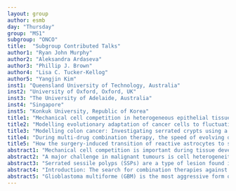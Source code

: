 ```yaml
---
layout: group
author: esmb
day: "Thursday"
group: "MS1"
subgroup: "ONCO"
title:  "Subgroup Contributed Talks"
author1: "Ryan John Murphy"
author2: "Aleksandra Ardaseva"
author3: "Phillip J. Brown"
author4: "Lisa C. Tucker-Kellog"
author5: "Yangjin Kim"
inst1: "Queensland University of Technology, Australia"
inst2: "University of Oxford, Oxford, UK"
inst3: "The University of Adelaide, Australia"
inst4: "Singapore"
inst5: "Konkuk University, Republic of Korea"
title1: "Mechanical cell competition in heterogeneous epithelial tissues"
title2: "Modelling evolutionary adaptation of cancer cells to fluctuating oxygen levels"
title3: "Modelling colon cancer: Investigating serrated crypts using a new model for deformable membranes"
title4: "During multi-drug combination therapy, the speed of evolving drug-resistance is affected by the uniformity of pairwise synergism, additivity, or antagonism between the drugs"
title5: "How the surgery-induced transition of reactive astrocytes to stem cell-like phenotypes leads to recurrence of GBM by Cxcl5: hybrid multi-scale approaches"
abstract1: "Mechanical cell competition is important during tissue development, cancer invasion, and tissue ageing. To study this phenomenon, we propose a one-dimensional mechanical model of cell migration in heterogeneous epithelial tissues that includes cell-length-dependent proliferation and death mechanisms. Proliferation and death are modelled in the discrete model stochastically and arise as source/sink terms in the corresponding continuum model that we derive. Applications we discuss include the evolution of homogeneous tissues experiencing proliferation and death, and cancer invasion with a cancerous tissue competing for space with an adjacent normal tissue. This framework allows us to postulate new mecha- nisms that explain the ability of cancer cells to outcompete healthy cells through mechanical differences rather than by having some intrinsic proliferative advantage." 
abstract2: "A major challenge in malignant tumours is cell heterogeneity, which has been proposed to arise due to temporal variations in nutrient supply caused by highly irregular vasculature. Such variability requires cells to adapt to potentially lethal variations in environmental conditions. Risk spreading (“bet-hedging”) through spontaneous phenotypic variations is an evolutionary strategy that allows species to survive in temporally varying environments. Individuals within a species diversify their phenotypes ensuring that at least some of them can survive in the face of sudden environmental change. We aim to investigate whether cancer cells may adopt this strategy when dealing with rapidly changing levels of nutrient due to temporally-varying blood flow. Here, we present a system of nonlocal partial differential equations modelling the evolutionary dynamics of phenotype-structured cancer cell populations exposed to fluctuating oxygen levels. In this model, the phenotypic state of every cell is described by a continuous variable that provides a simple representation of its metabolic phenotype, ranging from fully oxidative to fully glycolytic. The cells are grouped into two competing populations that undergo heritable, spontaneous, phenotypic variations at different rates. A combination of analysis and numerical simulations indicates that under certain conditions the cell-oxygen dynamics can lead to regions of chronic hypoxia (low oxygen level) and cycling hypoxia. Moreover, the model shows that under chronic-hypoxic conditions lower rates of phenotypic variation lead to a competitive advantage, whereas higher rates of phenotypic variation can confer a competitive advantage under cycling-hypoxic conditions. In the latter case, bet-hedging evolutionary strategies, whereby cells switch between oxidative and glycolytic phenotypes, can spontaneously emerge. These results shed light on the evolutionary processes that may underpin the emergence of phenotypic heterogeneity in vascularised tumours, and suggest potential therapeutic strategies."
abstract3: "Serrated sessile polyps (SSPs) are a type of lesion found in the colon that are known to lead to colorectal cancer. They develop when there are disruptions in the processes controlling the function of colonic crypts - the test-tube shaped structures that make up the lining of colon. It is currently not clear what will cause a healthy crypt to become serrated. The crypt has been extensively modelled, owing to its relatively simple composition. However, little modelling work has focused on the formation of serrated crypts, perhaps because of the relatively difficult task of modelling the epithelial monolayer on a deformable supporting structure. In this talk, we will introduce new a modelling approach that allows us to build a deformable membrane, sidestepping the issues that made the predominant off lattice models less suitable. We will then present some preliminary findings on the potential causes behind the characteristic appearance of serrated crypts elucidated by this model."
abstract4: "Introduction: The search for combination therapies against cancer has focused on studying synergistic combinations (drug combinations with greater-than-additive efficacy) because they exhibit enhanced therapeutic efficacy at lower doses. Although synergistic combinations are intuitively attractive, therapeutic success often depends on whether drug resistance develops.  In computational modeling of drug-resistance evolution, our recent work (Saputra et. al, Cancer Res, 2018) delineated conditions under which synergistic pairs of drugs would have worse long-term performance than non-synergistic pairs of drugs, due to faster evolution of drug-resistance. In this work, we extend our modeling to three-drug combinations. In a multi-drug cocktail, some pairs of drugs may be synergistic while other pairs of drugs in the same cocktail may be additive or antagonistic (quantified using the combination index). Does this matter for evolution of drug-resistance? We develop theoretical generalizations about relative performance, for winning the race between cancer-killing efficacy versus drug-resistance evolution, using multi-drug cocktails with equal efficacy but different distributions of combination index (CI). Methods: We performed mathematical modeling of tumor cells evolving under selective pressure from synergistic, additive, and antagonistic three-drug combinations. Starting with small populations of drug-sensitive cells, we allowed rare mutational events to change a cell’s phenotype toward any single drug, which over time created potential for the presence or absence of drug-resistance against any or all drugs in the multi-drug therapy. Meanwhile, proliferation and death were simulated according to the combined cocktail efficacy toward each phenotype of cell. Results and Discussion: Longer duration of cancer control was achieved by multi-drug combinations having higher uniformity of pairwise CI (i.e., all pairs of drugs within the cocktail having similar levels of synergism, or all pairs having similar levels of antagonism), compared with multi-drug cocktails having equal initial efficacy and equal overall CI, but greater differences in the pairwise CI’s. In other words, treatment was more likely to fail sooner if the three drugs had non-uniform amounts of pairwise synergism, compared with cocktails that had more uniform CI between the drug-pairs within the cocktail. The difference in outcomes was due to partially resistant phenotypes that achieved greater competitive advantage (meaning greater clonal expansion and greater sabotage of therapy) by resisting the most synergistic aspects of the cocktail.  This is because resisting one part of a synergistic group destroys not on"
abstract5: "Glioblastoma multiforme (GBM) is the most aggressive form of brain cancer with a short median survival time. GBM is characterized by the hallmarks of aggressive proliferation and cellular infiltration of normal brain tissue. Tumor cells also interact with many cells including astrocytes and immune cells, and extracellular matrix (ECM) in a tumor microenvironment (TME) via exchanging molecular signals in order to increase survival rates in response to biochemical and biomechanical challenges. miRNAs and their downstream molecules are known to play a pivotal role in regulation of the balance of proliferation and aggressive invasion in response to metabolic stress in the tumour microenvironment (TME). Surgery-induced transition in reactive astrocyte populations can dramatically change the growth and invasion dynamics of GBM cells. In this work, we develop a multi-scale mathematical model of the tumor astrocytes dynamics in response to surgical resection of the primary tumor in TME. The hybrid model takes into account miR-451-LKB1-AMPK-OCT1-mTOR pathway signalling (ODEs), individual cell dynamics of the tumour, reactive astrocytes, stem cell-like astrocytes (lattice-free individual model), and signal transport by diffusible molecules (PDEs). We show how the effects of fluctuating glucose on tumour cell dynamics need to be reprogrammed by taking into account the recent history of glucose variations and an LKB1/OCT1 reciprocal feedback loop, which then determines tumor cell proliferation and migration. The model shows that surgery-induced changes in TME are the important factors for inducing the critical transition from reactive astrocytes to stem cell-like phenotypes. The model illustrates how variations in glucose availability significantly affect the activity of signalling molecules and, in turn, lead to critical cell migration. The model also predicts that (i) microsurgery of a primary tumour induces phenotypical changes in reactive astrocytes and stem cell-like astrocytes promoting tumour cell proliferation and migration by Cxcl5, (ii) this critical transition essentially increases the recurrence potential of GBM and leads to the low survival rate of patients. Finally, we investigated a new anti-tumour strategy by Cxcl5-targeting drugs in order to prevent this critical recurrence of the tumor."
---
```




